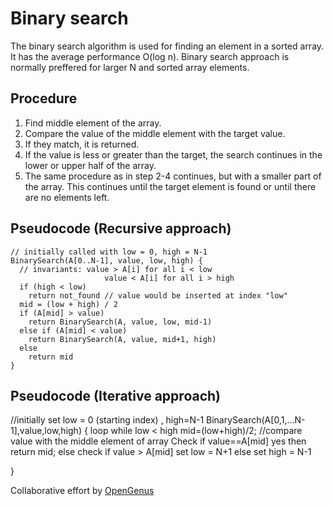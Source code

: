 # Binary search
The binary search algorithm is used for finding an element in a sorted array. It has the average performance O(log n).
Binary search approach is normally preffered for larger N and sorted array elements. 

## Procedure
1. Find middle element of the array.
2. Compare the value of the middle element with the target value.
3. If they match, it is returned. 
4. If the value is less or greater than the target, the search continues in the lower or upper half of the array.  
5. The same procedure as in step 2-4 continues, but with a smaller part of the array. This continues until the target element is found or until there are no elements left. 

## Pseudocode (Recursive approach)
```
// initially called with low = 0, high = N-1
BinarySearch(A[0..N-1], value, low, high) {
  // invariants: value > A[i] for all i < low
                     value < A[i] for all i > high
  if (high < low)
    return not_found // value would be inserted at index "low"
  mid = (low + high) / 2
  if (A[mid] > value)
    return BinarySearch(A, value, low, mid-1)
  else if (A[mid] < value)
    return BinarySearch(A, value, mid+1, high)
  else
    return mid
}
```

## Pseudocode (Iterative approach)
//initially set low = 0 (starting index) , high=N-1
BinarySearch(A[0,1,...N-1],value,low,high)
{
  loop while low < high 
      mid=(low+high)/2;
    //compare value with the middle element of array
          Check if value==A[mid] yes then 
              return mid;
          else check if value > A[mid]
              set low = N+1
          else
              set high = N-1
      
      
}

Collaborative effort by [OpenGenus](https://github.com/opengenus)
